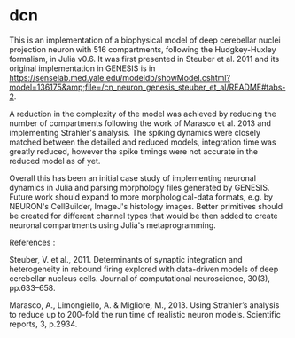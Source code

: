 # dcn
This is an implementation of a biophysical model of deep cerebellar nuclei projection neuron with 516 compartments, following the Hudgkey-Huxley formalism, in Julia v0.6. It was first presented in Steuber et al. 2011 and its original implementation in GENESIS is in https://senselab.med.yale.edu/modeldb/showModel.cshtml?model=136175&amp;file=/cn_neuron_genesis_steuber_et_al/README#tabs-2.

A reduction in the complexity of the model was achieved by reducing the number of compartments following the work of Marasco et al. 2013 and implementing Strahler's analysis. The spiking dynamics were closely matched between the detailed and reduced models, integration time was greatly reduced, however the spike timings were not accurate in the reduced model as of yet.

Overall this has been an initial case study of implementing neuronal dynamics in Julia and parsing morphology files generated by GENESIS. Future work should expand to more morphological-data formats, e.g. by NEURON's CellBuilder, ImageJ's histology images. Better primitives should be created for different channel types that would be then added to create neuronal compartments using Julia's metaprogramming.

References :

Steuber, V. et al., 2011. Determinants of synaptic integration and heterogeneity in rebound firing explored with data-driven models of deep cerebellar nucleus cells. Journal of computational neuroscience, 30(3), pp.633–658.

Marasco, A., Limongiello, A. & Migliore, M., 2013. Using Strahler’s analysis to reduce up to 200-fold the run time of realistic neuron models. Scientific reports, 3, p.2934.
